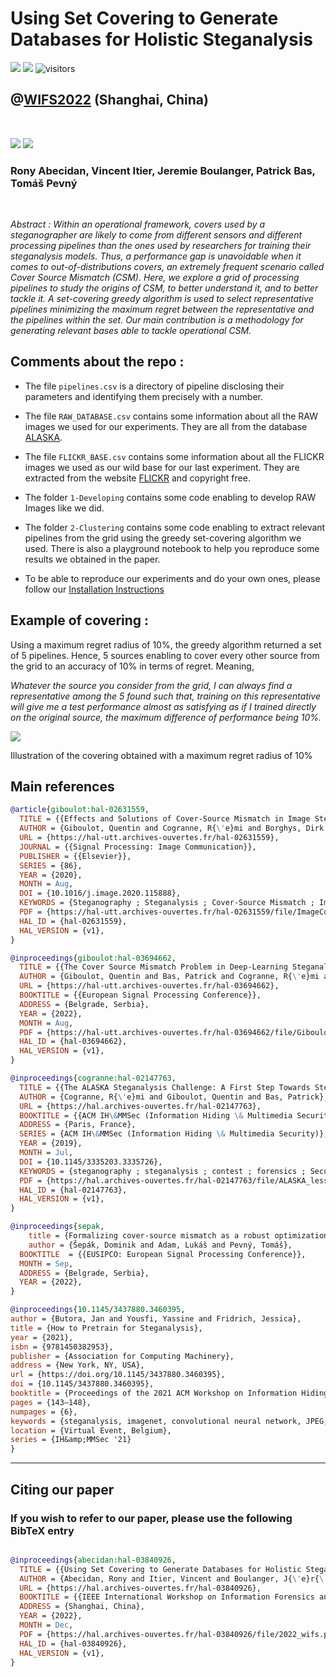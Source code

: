 # Using Set Covering to Generate Databases for Holistic Steganalysis

![](https://img.shields.io/badge/Official%20-Yes-1E8449.svg) ![](https://img.shields.io/badge/Topic%20-Operational_Steganalysis-2E86C1.svg) ![visitors](https://visitor-badge.glitch.me/badge?page_id=HolisticSteganalysisWithSetCovering)


## @[WIFS2022](https://wifs2022.utt.fr/) (Shanghai, China)
<br/>

[![](https://img.shields.io/badge/Bibtex-0C0C0C?style=for-the-badge)](#CitingUs)   [![](https://img.shields.io/badge/Article-2E86C1?style=for-the-badge)](https://hal.archives-ouvertes.fr/hal-03840926/)  
### Rony Abecidan, Vincent Itier, Jeremie Boulanger, Patrick Bas, Tomáš Pevný


<br/>

*Abstract : Within an operational framework, covers used by a steganographer are likely to come from different sensors and different processing pipelines than the ones used by researchers for training their steganalysis models. Thus, a performance gap is unavoidable when it comes to out-of-distributions covers, an extremely frequent scenario called Cover Source Mismatch (CSM). Here, we explore a grid of processing pipelines to study the origins of CSM, to better understand it, and to better tackle it. A set-covering greedy algorithm is used to select representative pipelines minimizing the maximum regret between the representative and the pipelines within the set. Our main contribution is a methodology for generating relevant bases able to tackle operational CSM.*

## Comments about the repo : 

- The file ```pipelines.csv``` is a directory of pipeline disclosing their parameters and identifying them precisely with a number.

- The file ```RAW_DATABASE.csv``` contains some information about all the RAW images we used for our experiments. They are all from the database [ALASKA](https://alaska.utt.fr/).

- The file ```FLICKR_BASE.csv``` contains some information about all the FLICKR images we used as our wild base for our last experiment. They are extracted from the website [FLICKR](https://www.flickr.com/) and copyright free.

- The folder ```1-Developing``` contains some code enabling to develop RAW Images like we did.

- The folder ```2-Clustering``` contains some code enabling to extract relevant pipelines from the grid using the greedy set-covering algorithm we used. There is also a playground notebook to help you reproduce some results we obtained in the paper.

- To be able to reproduce our experiments and do your own ones, please follow our [Installation Instructions](INSTALL.md)


## Example of covering :

Using a maximum regret radius of 10%, the greedy algorithm returned a set of 5 pipelines. Hence, 5 sources enabling to cover every other source from the grid to an accuracy of 10% in terms of regret. Meaning,

*Whatever the source you consider from the grid, I can always find a representative among the 5 found such that, training on this representative will give me a test performance almost as satisfying as if I trained directly on the original source, the maximum difference of performance being 10%.*


![](https://svgshare.com/i/nrt.svg)

Illustration of the covering obtained with a maximum regret radius of 10%

## Main references

```BibTeX
@article{giboulot:hal-02631559,
  TITLE = {{Effects and Solutions of Cover-Source Mismatch in Image Steganalysis}},
  AUTHOR = {Giboulot, Quentin and Cogranne, R{\'e}mi and Borghys, Dirk and Bas, Patrick},
  URL = {https://hal-utt.archives-ouvertes.fr/hal-02631559},
  JOURNAL = {{Signal Processing: Image Communication}},
  PUBLISHER = {{Elsevier}},
  SERIES = {86},
  YEAR = {2020},
  MONTH = Aug,
  DOI = {10.1016/j.image.2020.115888},
  KEYWORDS = {Steganography ; Steganalysis ; Cover-Source Mismatch ; Image processing ; Image Heterogeneity},
  PDF = {https://hal-utt.archives-ouvertes.fr/hal-02631559/file/ImageCommunication_Final.pdf},
  HAL_ID = {hal-02631559},
  HAL_VERSION = {v1},
}

@inproceedings{giboulot:hal-03694662,
  TITLE = {{The Cover Source Mismatch Problem in Deep-Learning Steganalysis}},
  AUTHOR = {Giboulot, Quentin and Bas, Patrick and Cogranne, R{\'e}mi and Borghys, Dirk},
  URL = {https://hal-utt.archives-ouvertes.fr/hal-03694662},
  BOOKTITLE = {{European Signal Processing Conference}},
  ADDRESS = {Belgrade, Serbia},
  YEAR = {2022},
  MONTH = Aug,
  PDF = {https://hal-utt.archives-ouvertes.fr/hal-03694662/file/Giboulot_EUSIPCO_2022.pdf},
  HAL_ID = {hal-03694662},
  HAL_VERSION = {v1},
}

@inproceedings{cogranne:hal-02147763,
  TITLE = {{The ALASKA Steganalysis Challenge: A First Step Towards Steganalysis ''Into The Wild''}},
  AUTHOR = {Cogranne, R{\'e}mi and Giboulot, Quentin and Bas, Patrick},
  URL = {https://hal.archives-ouvertes.fr/hal-02147763},
  BOOKTITLE = {{ACM IH\&MMSec (Information Hiding \& Multimedia Security)}},
  ADDRESS = {Paris, France},
  SERIES = {ACM IH\&MMSec (Information Hiding \& Multimedia Security)},
  YEAR = {2019},
  MONTH = Jul,
  DOI = {10.1145/3335203.3335726},
  KEYWORDS = {steganography ; steganalysis ; contest ; forensics ; Security and privacy},
  PDF = {https://hal.archives-ouvertes.fr/hal-02147763/file/ALASKA_lesson_learn_Vsubmitted.pdf},
  HAL_ID = {hal-02147763},
  HAL_VERSION = {v1},
}

@inproceedings{sepak,
	title = {Formalizing cover-source mismatch as a robust optimization},
	author = {Šepák, Dominik and Adam, Lukáš and Pevný, Tomáš},
  BOOKTITLE  = {{EUSIPCO: European Signal Processing Conference}},
  MONTH = Sep,
  ADDRESS = {Belgrade, Serbia},
  YEAR = {2022},
}

@inproceedings{10.1145/3437880.3460395,
author = {Butora, Jan and Yousfi, Yassine and Fridrich, Jessica},
title = {How to Pretrain for Steganalysis},
year = {2021},
isbn = {9781450382953},
publisher = {Association for Computing Machinery},
address = {New York, NY, USA},
url = {https://doi.org/10.1145/3437880.3460395},
doi = {10.1145/3437880.3460395},
booktitle = {Proceedings of the 2021 ACM Workshop on Information Hiding and Multimedia Security},
pages = {143–148},
numpages = {6},
keywords = {steganalysis, imagenet, convolutional neural network, JPEG, transfer learning},
location = {Virtual Event, Belgium},
series = {IH&amp;MMSec '21}
}


```

---
## <a name="CitingUs"></a>Citing our paper
### If you wish to refer to our paper,  please use the following BibTeX entry
```BibTeX

@inproceedings{abecidan:hal-03840926,
  TITLE = {{Using Set Covering to Generate Databases for Holistic Steganalysis}},
  AUTHOR = {Abecidan, Rony and Itier, Vincent and Boulanger, J{\'e}r{\'e}mie and Bas, Patrick and Pevn{\'y}, Tom{\'a}{\v s}},
  URL = {https://hal.archives-ouvertes.fr/hal-03840926},
  BOOKTITLE = {{IEEE International Workshop on Information Forensics and Security (WIFS 2022)}},
  ADDRESS = {Shanghai, China},
  YEAR = {2022},
  MONTH = Dec,
  PDF = {https://hal.archives-ouvertes.fr/hal-03840926/file/2022_wifs.pdf},
  HAL_ID = {hal-03840926},
  HAL_VERSION = {v1},
}

```